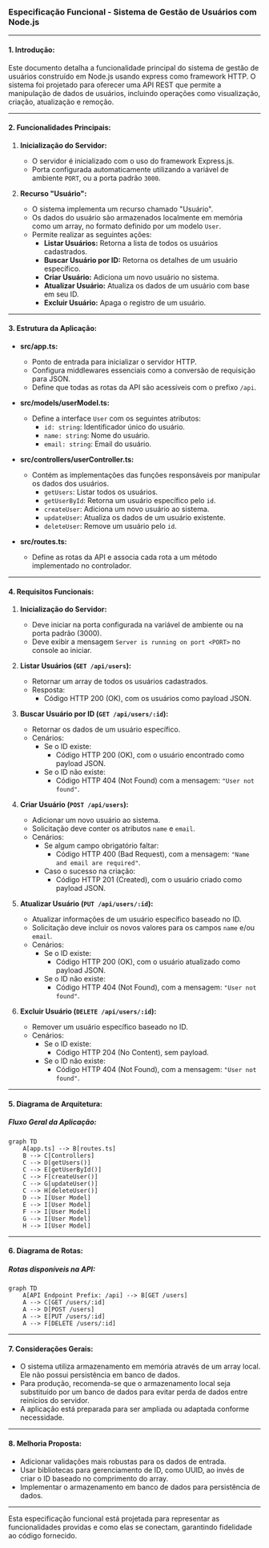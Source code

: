 ### Especificação Funcional - Sistema de Gestão de Usuários com Node.js

---

#### 1. Introdução:
Este documento detalha a funcionalidade principal do sistema de gestão de usuários construído em Node.js usando express como framework HTTP. O sistema foi projetado para oferecer uma API REST que permite a manipulação de dados de usuários, incluindo operações como visualização, criação, atualização e remoção.

---

#### 2. Funcionalidades Principais:
1. **Inicialização do Servidor:**
   - O servidor é inicializado com o uso do framework Express.js.
   - Porta configurada automaticamente utilizando a variável de ambiente `PORT`, ou a porta padrão `3000`.

2. **Recurso "Usuário":**
   - O sistema implementa um recurso chamado "Usuário".
   - Os dados do usuário são armazenados localmente em memória como um array, no formato definido por um modelo `User`.
   - Permite realizar as seguintes ações:
     - **Listar Usuários:** Retorna a lista de todos os usuários cadastrados.
     - **Buscar Usuário por ID:** Retorna os detalhes de um usuário específico.
     - **Criar Usuário:** Adiciona um novo usuário no sistema.
     - **Atualizar Usuário:** Atualiza os dados de um usuário com base em seu ID.
     - **Excluir Usuário:** Apaga o registro de um usuário.

---

#### 3. Estrutura da Aplicação:
- **src/app.ts:**
  - Ponto de entrada para inicializar o servidor HTTP.
  - Configura middlewares essenciais como a conversão de requisição para JSON.
  - Define que todas as rotas da API são acessíveis com o prefixo `/api`.

- **src/models/userModel.ts:**
  - Define a interface `User` com os seguintes atributos:
    - `id: string`: Identificador único do usuário.
    - `name: string`: Nome do usuário.
    - `email: string`: Email do usuário.

- **src/controllers/userController.ts:**
  - Contém as implementações das funções responsáveis por manipular os dados dos usuários.
    - `getUsers`: Listar todos os usuários.
    - `getUserById`: Retorna um usuário específico pelo `id`.
    - `createUser`: Adiciona um novo usuário ao sistema.
    - `updateUser`: Atualiza os dados de um usuário existente.
    - `deleteUser`: Remove um usuário pelo `id`.

- **src/routes.ts:**
  - Define as rotas da API e associa cada rota a um método implementado no controlador.

---

#### 4. Requisitos Funcionais:
1. **Inicialização do Servidor:**
   - Deve iniciar na porta configurada na variável de ambiente ou na porta padrão (3000).
   - Deve exibir a mensagem `Server is running on port <PORT>` no console ao iniciar.

2. **Listar Usuários (`GET /api/users`):**
   - Retornar um array de todos os usuários cadastrados.
   - Resposta:
     - Código HTTP 200 (OK), com os usuários como payload JSON.

3. **Buscar Usuário por ID (`GET /api/users/:id`):**
   - Retornar os dados de um usuário específico.
   - Cenários:
     - Se o ID existe:
       - Código HTTP 200 (OK), com o usuário encontrado como payload JSON.
     - Se o ID não existe:
       - Código HTTP 404 (Not Found) com a mensagem: `"User not found"`.

4. **Criar Usuário (`POST /api/users`):**
   - Adicionar um novo usuário ao sistema.
   - Solicitação deve conter os atributos `name` e `email`.
   - Cenários:
     - Se algum campo obrigatório faltar:
       - Código HTTP 400 (Bad Request), com a mensagem: `"Name and email are required"`.
     - Caso o sucesso na criação:
       - Código HTTP 201 (Created), com o usuário criado como payload JSON.

5. **Atualizar Usuário (`PUT /api/users/:id`):**
   - Atualizar informações de um usuário específico baseado no ID.
   - Solicitação deve incluir os novos valores para os campos `name` e/ou `email`.
   - Cenários:
     - Se o ID existe:
       - Código HTTP 200 (OK), com o usuário atualizado como payload JSON.
     - Se o ID não existe:
       - Código HTTP 404 (Not Found), com a mensagem: `"User not found"`.

6. **Excluir Usuário (`DELETE /api/users/:id`):**
   - Remover um usuário específico baseado no ID.
   - Cenários:
     - Se o ID existe:
       - Código HTTP 204 (No Content), sem payload.
     - Se o ID não existe:
       - Código HTTP 404 (Not Found), com a mensagem: `"User not found"`.

---

#### 5. Diagrama de Arquitetura:
##### Fluxo Geral da Aplicação:
```mermaid
graph TD
    A[app.ts] --> B[routes.ts]
    B --> C[Controllers]
    C --> D[getUsers()]
    C --> E[getUserById()]
    C --> F[createUser()]
    C --> G[updateUser()]
    C --> H[deleteUser()]
    D --> I[User Model]
    E --> I[User Model]
    F --> I[User Model]
    G --> I[User Model]
    H --> I[User Model]
```

---

#### 6. Diagrama de Rotas:
##### Rotas disponíveis na API:
```mermaid
graph TD
    A[API Endpoint Prefix: /api] --> B[GET /users]
    A --> C[GET /users/:id]
    A --> D[POST /users]
    A --> E[PUT /users/:id]
    A --> F[DELETE /users/:id]
```

---

#### 7. Considerações Gerais:
- O sistema utiliza armazenamento em memória através de um array local. Ele não possui persistência em banco de dados.
- Para produção, recomenda-se que o armazenamento local seja substituído por um banco de dados para evitar perda de dados entre reinícios do servidor.
- A aplicação está preparada para ser ampliada ou adaptada conforme necessidade.

---

#### 8. Melhoria Proposta:
- Adicionar validações mais robustas para os dados de entrada.
- Usar bibliotecas para gerenciamento de ID, como UUID, ao invés de criar o ID baseado no comprimento do array.
- Implementar o armazenamento em banco de dados para persistência de dados.

--- 

Esta especificação funcional está projetada para representar as funcionalidades providas e como elas se conectam, garantindo fidelidade ao código fornecido.